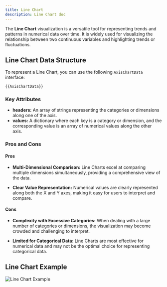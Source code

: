 ```yaml
---
title: Line Chart
description: Line Chart doc
---
```


The **Line Chart** visualization is a versatile tool for representing trends and patterns in numerical data over time. It is widely used for visualizing the relationship between two continuous variables and highlighting trends or fluctuations.

## Line Chart Data Structure

To represent a Line Chart, you can use the following `AxisChartData` interface:

```typescript
{{AxisChartData}}
```
### Key Attributes

- **headers:** An array of strings representing the categories or dimensions along one of the axis.
- **values:** A dictionary where each key is a category or dimension, and the corresponding value is an array of numerical values along the other axis. 


### Pros and Cons

#### Pros
- **Multi-Dimensional Comparison:** Line Charts excel at comparing multiple dimensions simultaneously, providing a comprehensive view of the data.

- **Clear Value Representation:** Numerical values are clearly represented along both the X and Y axes, making it easy for users to interpret and compare.

#### Cons
- **Complexity with Excessive Categories:** When dealing with a large number of categories or dimensions, the visualization may become crowded and challenging to interpret.

- **Limited for Categorical Data:** Line Charts are most effective for numerical data and may not be the optimal choice for representing categorical data.

## Line Chart Example

![Line Chart Example](/Illustry-monorepo/line-chart.gif)